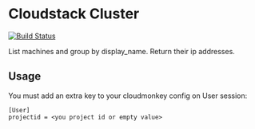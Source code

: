 # Cloudstack Cluster

[![Build Status](https://travis-ci.org/morpheu/cluster-cloudstack.svg)](https://travis-ci.org/morpheu/cluster-cloudstack)

List machines and group by display_name. Return their ip addresses.

## Usage

You must add an extra key to your cloudmonkey config on User session:

```
[User]
projectid = <you project id or empty value>
```
